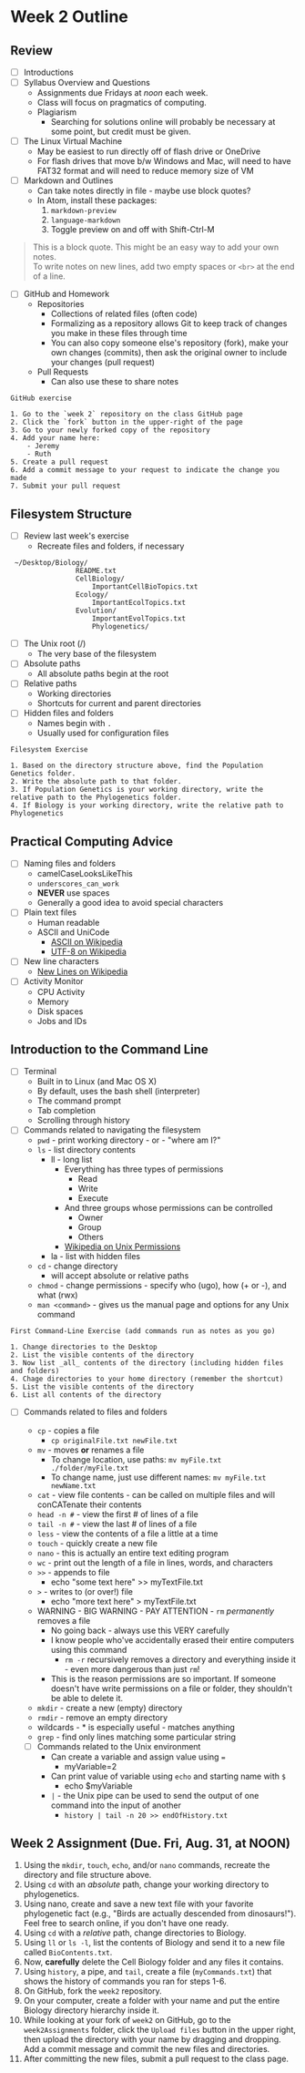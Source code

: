 # Week 2 Outline

## Review

- [ ] Introductions
- [ ] Syllabus Overview and Questions
	- Assignments due Fridays at _noon_ each week.
	- Class will focus on pragmatics of computing.
	- Plagiarism
		- Searching for solutions online will probably be necessary at some point, but credit must be given.
- [ ] The Linux Virtual Machine
	- May be easiest to run directly off of flash drive or OneDrive
	- For flash drives that move b/w Windows and Mac, will need to have FAT32 format and will need to reduce memory size of VM
- [ ] Markdown and Outlines
	- Can take notes directly in file - maybe use block quotes?
	- In Atom, install these packages:
		1. `markdown-preview`
		2. `language-markdown`
		3. Toggle preview on and off with Shift-Ctrl-M

> This is a block quote.
> This might be an easy way to add your own notes.<br>
> To write notes on new lines, add two empty spaces or `<br>` at the end of a line.

- [ ] GitHub and Homework
	- Repositories
		- Collections of related files (often code)
		- Formalizing as a repository allows Git to keep track of changes you make in these files through time
		- You can also copy someone else's repository (fork), make your own changes (commits), then ask the original owner to include your changes (pull request)
	- Pull Requests
		- Can also use these to share notes

```
GitHub exercise

1. Go to the `week 2` repository on the class GitHub page
2. Click the `fork` button in the upper-right of the page
3. Go to your newly forked copy of the repository
4. Add your name here:
	- Jeremy
	- Ruth
5. Create a pull request
6. Add a commit message to your request to indicate the change you made
7. Submit your pull request
```


## Filesystem Structure

- [ ] Review last week's exercise
	- Recreate files and folders, if necessary

```
 ~/Desktop/Biology/
				README.txt
				CellBiology/
					ImportantCellBioTopics.txt
				Ecology/
					ImportantEcolTopics.txt
				Evolution/
					ImportantEvolTopics.txt
					Phylogenetics/
```

- [ ] The Unix root (/)
	- The very base of the filesystem
- [ ] Absolute paths
	- All absolute paths begin at the root
- [ ] Relative paths
	- Working directories
	- Shortcuts for current and parent directories
- [ ] Hidden files and folders
	- Names begin with `.`
	- Usually used for configuration files

```
Filesystem Exercise

1. Based on the directory structure above, find the Population Genetics folder.
2. Write the absolute path to that folder.
3. If Population Genetics is your working directory, write the relative path to the Phylogenetics folder.
4. If Biology is your working directory, write the relative path to Phylogenetics
```

## Practical Computing Advice

- [ ] Naming files and folders
	- camelCaseLooksLikeThis
	- `underscores_can_work`
	- __NEVER__ use spaces
	- Generally a good idea to avoid special characters
- [ ] Plain text files
	- Human readable
	- ASCII and UniCode
		- [ASCII on Wikipedia](https://en.wikipedia.org/wiki/ASCII)
		- [UTF-8 on Wikipedia](https://en.wikipedia.org/wiki/UTF-8)
- [ ] New line characters
	- [New Lines on Wikipedia](https://en.wikipedia.org/wiki/Newline)
- [ ] Activity Monitor
	- CPU Activity
	- Memory
	- Disk spaces
	- Jobs and IDs

## Introduction to the Command Line

- [ ] Terminal
	- Built in to Linux (and Mac OS X)
	- By default, uses the bash shell (interpreter)
	- The command prompt
	- Tab completion
	- Scrolling through history
- [ ] Commands related to navigating the filesystem
	- `pwd` - print working directory - or - "where am I?"
	- `ls` - list directory contents
		- ll - long list
			- Everything has three types of permissions
				- Read
				- Write
				- Execute
			- And three groups whose permissions can be controlled
				- Owner
				- Group
				- Others
			- [Wikipedia on Unix Permissions](https://en.wikipedia.org/wiki/File_system_permissions#Notation_of_traditional_Unix_permissions)
		- la - list with hidden files
	- `cd` - change directory
		- will accept absolute or relative paths
	- `chmod` - change permissions - specify who (ugo), how (+ or -), and what (rwx)
	- `man <command>` - gives us the manual page and options for any Unix command

```
First Command-Line Exercise (add commands run as notes as you go)

1. Change directories to the Desktop
2. List the visible contents of the directory
3. Now list _all_ contents of the directory (including hidden files and folders)
4. Chage directories to your home directory (remember the shortcut)
5. List the visible contents of the directory
6. List all contents of the directory
```

- [ ] Commands related to files and folders
	- `cp` - copies a file
		- `cp originalFile.txt newFile.txt`
	- `mv` - moves __or__ renames a file
		- To change location, use paths: `mv myFile.txt ./folder/myFile.txt`
		- To change name, just use different names: `mv myFile.txt newName.txt`
	- `cat` - view file contents - can be called on multiple files and will conCATenate their contents
	- `head -n #` - view the first # of lines of a file
	- `tail -n #` - view the last # of lines of a file
	- `less` - view the contents of a file a little at a time
	- `touch` - quickly create a new file
	- `nano` - this is actually an entire text editing program
	- `wc` - print out the length of a file in lines, words, and characters
	- `>>` - appends to file
		- echo "some text here" >> myTextFile.txt
	- `>` - writes to (or over!) file
		- echo "more text here" > myTextFile.txt
	- WARNING - BIG WARNING - PAY ATTENTION - `rm` _permanently_ removes a file
		- No going back - always use this VERY carefully
		- I know people who've accidentally erased their entire computers using this command
			- `rm -r` recursively removes a directory and everything inside it - even more dangerous than just `rm`!
		- This is the reason permissions are so important. If someone doesn't have write permissions on a file or folder, they shouldn't be able to delete it.
	- `mkdir` - create a new (empty) directory
	- `rmdir` - remove an empty directory
	- wildcards - * is especially useful - matches anything
	- `grep` - find only lines matching some particular string

	- [ ] Commands related to the Unix environment
		- Can create a variable and assign value using `=`
			- myVariable=2
		- Can print value of variable using `echo` and starting name with `$`
			- echo $myVariable
		- `|` - the Unix pipe can be used to send the output of one command into the input of another
			- `history | tail -n 20 >> endOfHistory.txt`

## Week 2 Assignment (Due. Fri, Aug. 31, at NOON)

1. Using the `mkdir`, `touch`, `echo`, and/or `nano` commands, recreate the directory and file structure above.
2. Using `cd` with an _absolute_ path, change your working directory to phylogenetics.
3. Using nano, create and save a new text file with your favorite phylogenetic fact (e.g.,
	"Birds are actually descended from dinosaurs!"). Feel free to search online, if you don't have one ready.
4. Using `cd` with a _relative_ path, change directories to Biology.
5. Using `ll` or `ls -l`, list the contents of Biology and send it to a new file called `BioContents.txt`.
6. Now, __carefully__ delete the Cell Biology folder and any files it contains.
7. Using `history`, a pipe, and `tail`, create a file (`myCommands.txt`) that shows the history of commands you ran for steps 1-6.
8. On GitHub, fork the `week2` repository.
9. On your computer, create a folder with your name and put the entire Biology directory hierarchy inside it.
10. While looking at your fork of `week2` on GitHub, go to the `week2Assignments` folder, click the `Upload files` button in the upper right, then upload the directory with your name by dragging and dropping. Add a commit message and commit the new files and directories.
11. After committing the new files, submit a pull request to the class page.
